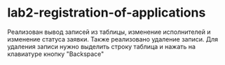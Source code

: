 # lab2-registration-of-applications
Реализован вывод записей из таблицы, изменение исполнителей и изменение статуса заявки. Также реализовано удаление записи.
Для удаления записи нужно выделить строку таблица и нажать на клавиатуре кнопку "Backspace"
